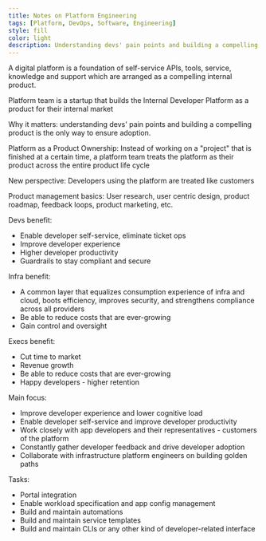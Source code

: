 ```yaml
---
title: Notes on Platform Engineering
tags: [Platform, DevOps, Software, Engineering]
style: fill
color: light
description: Understanding devs' pain points and building a compelling product is the only way to ensure adoption.
---
```


A digital platform is a foundation of self-service APIs, tools, service, knowledge and support which are arranged as a compelling internal product.

Platform team is a startup that builds the Internal Developer Platform as a product for their internal market

Why it matters: understanding devs' pain points and building a compelling product is the only way to ensure adoption.

Platform as a Product
Ownership: Instead of working on a "project" that is finished at a certain time, a platform team treats the platform as their product across the entire product life cycle

New perspective: Developers using the platform are treated like customers

Product management basics: User research, user centric design, product roadmap, feedback loops, product marketing, etc.

Devs benefit:

- Enable developer self-service, eliminate ticket ops
- Improve developer experience
- Higher developer productivity
- Guardrails to stay compliant and secure

Infra benefit:

- A common layer that equalizes consumption experience of infra and cloud, boots efficiency, improves security, and strengthens compliance across all providers
- Be able to reduce costs that are ever-growing
- Gain control and oversight

Execs benefit:

- Cut time to market
- Revenue growth
- Be able to reduce costs that are ever-growing
- Happy developers - higher retention

Main focus:

- Improve developer experience and lower cognitive load
- Enable developer self-service and improve developer productivity
- Work closely with app developers and their representatives - customers of the platform
- Constantly gather developer feedback and drive developer adoption
- Collaborate with infrastructure platform engineers on building golden paths

Tasks:

- Portal integration
- Enable workload specification and app config management
- Build and maintain automations
- Build and maintain service templates
- Build and maintain CLIs or any other kind of developer-related interface

